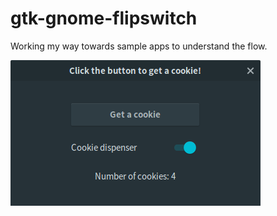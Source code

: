 # gtk-gnome-flipswitch
Working my way towards sample apps to understand the flow.

![alt text][logo]

[logo]: https://github.com/thomsebastin/gtk-gnome-flipswitch/blob/master/Screenshot%20from%202017-07-13%2023-17-12.png?raw=true
